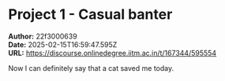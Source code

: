 # Project 1 - Casual banter

**Author:** 22f3000639  
**Date:** 2025-02-15T16:59:47.595Z  
**URL:** https://discourse.onlinedegree.iitm.ac.in/t/167344/595554

Now I can definitely say that a cat saved me today.
